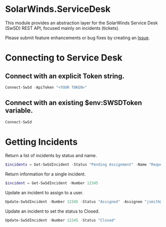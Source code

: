 # SolarWinds.ServiceDesk

This module provides an abstraction layer for the SolarWinds Service Desk (SwSD) REST API, focused mainly on incidents (tickets).

Please submit feature enhancements or bug fixes by creating an [Issue](https://github.com/Skatterbrainz/SolarWinds.ServiceDesk/issues).

# Connecting to Service Desk

## Connect with an explicit Token string.

```powershell
Connect-SwSd -ApiToken "<YOUR TOKEN>"
```

## Connect with an existing $env:SWSDToken variable.

```powershell
Connect-SwSd
```

# Getting Incidents

Return a list of incidents by status and name.

```powershell
$incidents = Get-SwSdIncident -Status "Pending Assignment" -Name "Request for New User Account"
```

Return information for a single incident.

```powershell
$incident = Get-SwSdIncident -Number 12345
```

Update an incident to assign to a user.

```powershell
Update-SwSdIncident -Number 12345 -Status "Assigned" -Assignee "jsmith@contoso.com"
```

Update an incident to set the status to Closed.

```powershell
Update-SwSdIncident -Number 12345 -Status "Closed"
```